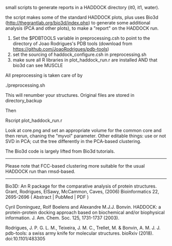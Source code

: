 small scripts to generate reports in a HADDOCK directory (it0, it1, water).

the script makes some of the standard HADDOCK plots, plus uses Bio3d (http://thegrantlab.org/bio3d/index.php) to generate some additional analysis (PCA and other plots), to make a "report" on the HADDOCK run.

1. Set the $PDBTOOLS variable in preprocessing.csh to point to the directory of Joao Rodrigues's PDB tools (download from https://github.com/JoaoRodrigues/pdb-tools)
2. set the sourcing of haddock_configure.csh in preprocessing.sh
3. make sure all R libraries in plot_haddock_run.r are installed AND that bio3d can see MUSCLE 

All preprocessing is taken care of by 

./preprocessing.sh

This will renumber your structures. Original files are stored in directory_backup

Then 

Rscript plot_haddock_run.r

Look at core.png and set an appropriate volume for the common core and then rerun, chaning the "myvol" parameter.
Other editable things: use or not SVD in PCA; cut the tree differently in the PCA-based clustering.

The Bio3d code is largely lifted from Bio3d tutorials.

---------------


Please note that FCC-based clustering more suitable for the usual HADDOCK run than rmsd-based.

------------

Bio3D: An R package for the comparative analysis of protein structures.  
Grant, Rodrigues, ElSawy, McCammon, Caves, (2006) Bioinformatics 22, 2695-2696 
( Abstract | PubMed | PDF ) 

Cyril Dominguez, Rolf Boelens and Alexandre M.J.J. Bonvin. HADDOCK: a protein-protein docking approach based on biochemical and/or biophysical information.
J. Am. Chem. Soc. 125, 1731-1737 (2003).

Rodrigues, J. P. G. L. M., Teixeira, J. M. C., Trellet, M. & Bonvin, A. M. J. J.
pdb-tools: a swiss army knife for molecular structures. bioRxiv (2018). 
doi:10.1101/483305
